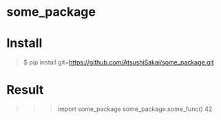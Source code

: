 # some_package

# Install

>$ pip install git+https://github.com/AtsushiSakai/some_package.git

# Result

>>> import some_package
>>> some_package.some_func()
42
>>>
